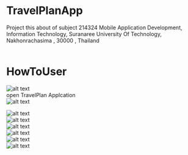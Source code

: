 # TravelPlanApp
Project this about of subject 214324 Mobile Application Development, Information Technology, Suranaree University Of Technology, Nakhonrachasima , 30000 , Thailand
<br/><br/>

# HowToUser
![alt text](http://pharadorn.lnw.mn/imguniplan/1.JPG) <br/>
open TravelPlan Applcation <br/>
![alt text](http://pharadorn.lnw.mn/imguniplan/2.JPG)<br/>

![alt text](http://pharadorn.lnw.mn/imguniplan/3.JPG)<br/>
![alt text](http://pharadorn.lnw.mn/imguniplan/4.JPG)<br/>
![alt text](http://pharadorn.lnw.mn/imguniplan/5.JPG)<br/>
![alt text](http://pharadorn.lnw.mn/imguniplan/6.JPG)<br/>
![alt text](http://pharadorn.lnw.mn/imguniplan/7.JPG)<br/>
![alt text](http://pharadorn.lnw.mn/imguniplan/8.JPG)<br/>
